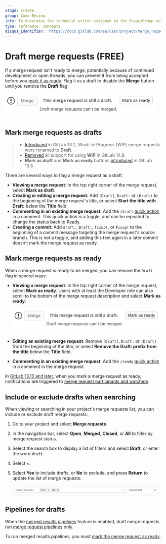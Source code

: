 ```yaml
---
stage: Create
group: Code Review
info: To determine the technical writer assigned to the Stage/Group associated with this page, see https://about.gitlab.com/handbook/engineering/ux/technical-writing/#assignments
type: reference, concepts
disqus_identifier: 'https://docs.gitlab.com/ee/user/project/merge_requests/work_in_progress_merge_requests.html'
---
```


# Draft merge requests **(FREE)**

If a merge request isn't ready to merge, potentially because of continued development
or open threads, you can prevent it from being accepted before you
[mark it as ready](#mark-merge-requests-as-ready). Flag it as a draft to disable
the **Merge** button until you remove the **Draft** flag:

![Blocked Merge Button](img/draft_blocked_merge_button_v13_10.png)

## Mark merge requests as drafts

> - [Introduced](https://gitlab.com/gitlab-org/gitlab/-/issues/32692) in GitLab 13.2, Work-In-Progress (WIP) merge requests were renamed to **Draft**.
> - [Removed](https://gitlab.com/gitlab-org/gitlab/-/issues/228685) all support for using **WIP** in GitLab 14.8.
> - **Mark as draft** and **Mark as ready** buttons [introduced](https://gitlab.com/gitlab-org/gitlab/-/issues/227421) in GitLab 13.5.

There are several ways to flag a merge request as a draft:

- **Viewing a merge request**: In the top right corner of the merge request, select **Mark as draft**.
- **Creating or editing a merge request**: Add `[Draft]`, `Draft:` or `(Draft)` to
  the beginning of the merge request's title, or select **Start the title with Draft:**
  below the **Title** field.
- **Commenting in an existing merge request**: Add the `/draft`
  [quick action](../quick_actions.md#issues-merge-requests-and-epics)
  in a comment. This quick action is a toggle, and can be repeated to change the status
  back to Ready.
- **Creating a commit**: Add `draft:`, `Draft:`, `fixup!`, or `Fixup!` to the
  beginning of a commit message targeting the merge request's source branch. This
  is not a toggle, and adding this text again in a later commit doesn't mark the
  merge request as ready.

## Mark merge requests as ready

When a merge request is ready to be merged, you can remove the `Draft` flag in several ways:

- **Viewing a merge request**: In the top right corner of the merge request, select **Mark as ready**.
  Users with at least the Developer role
  can also scroll to the bottom of the merge request description and select **Mark as ready**:

  ![Mark as ready](img/draft_blocked_merge_button_v13_10.png)

- **Editing an existing merge request**: Remove `[Draft]`, `Draft:` or `(Draft)`
  from the beginning of the title, or select **Remove the Draft: prefix from the title**
  below the **Title** field.
- **Commenting in an existing merge request**: Add the `/ready`
  [quick action](../quick_actions.md#issues-merge-requests-and-epics)
  in a comment in the merge request.

In [GitLab 13.10 and later](https://gitlab.com/gitlab-org/gitlab/-/issues/15332),
when you mark a merge request as ready, notifications are triggered to
[merge request participants and watchers](../../profile/notifications.md#notifications-on-issues-merge-requests-and-epics).

## Include or exclude drafts when searching

When viewing or searching in your project's merge requests list, you can include or exclude
draft merge requests:

1. Go to your project and select **Merge requests**.
1. In the navigation bar, select **Open**, **Merged**, **Closed**, or **All** to
   filter by merge request status.
1. Select the search box to display a list of filters and select **Draft**, or
   enter the word `draft`.
1. Select `=`.
1. Select **Yes** to include drafts, or **No** to exclude, and press **Return**
   to update the list of merge requests:

   ![Filter draft merge requests](img/filter_draft_merge_requests_v13_10.png)

## Pipelines for drafts

When the [merged results pipelines](../../../ci/pipelines/merged_results_pipelines.md)
feature is enabled, draft merge requests run
[merge request pipelines](../../../ci/pipelines/merge_request_pipelines.md) only.

To run merged results pipelines, you must
[mark the merge request as ready](#mark-merge-requests-as-ready).

<!-- ## Troubleshooting

Include any troubleshooting steps that you can foresee. If you know beforehand what issues
one might have when setting this up, or when something is changed, or on upgrading, it's
important to describe those, too. Think of things that may go wrong and include them here.
This is important to minimize requests for support, and to avoid doc comments with
questions that you know someone might ask.

Each scenario can be a third-level heading, e.g. `### Getting error message X`.
If you have none to add when creating a doc, leave this section in place
but commented out to help encourage others to add to it in the future. -->
